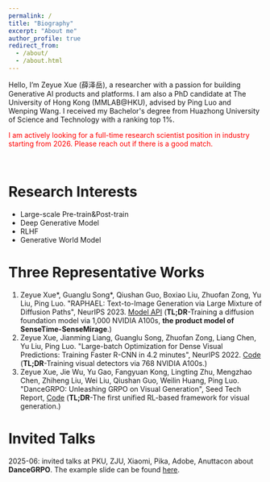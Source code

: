 ```yaml
---
permalink: /
title: "Biography"
excerpt: "About me"
author_profile: true
redirect_from: 
  - /about/
  - /about.html
---
```


Hello, I’m Zeyue Xue (薛泽岳), a researcher with a passion for building Generative AI products and platforms. I am also a PhD candidate at The University of Hong Kong (MMLAB@HKU), advised by Ping Luo and Wenping Wang. I received my Bachelor's degree from Huazhong University of Science and Technology with a ranking top 1%. 

<font color="red">I am actively looking for a full-time research scientist position in industry starting from 2026. Please reach out if there is a good match.</font>

<br/>

Research Interests
======
  * Large-scale Pre-train&Post-train
  * Deep Generative Model
  * RLHF
  * Generative World Model

**Three Representative Works**
======
  1. Zeyue Xue\*, Guanglu Song\*, Qiushan Guo, Boxiao Liu, Zhuofan Zong, Yu Liu, Ping Luo. "RAPHAEL: Text-to-Image Generation via Large Mixture of Diffusion Paths", NeurIPS 2023. [Model API](https://miaohua.sensetime.com/) (**TL;DR**-Training a diffusion foundation model via 1,000 NVIDIA A100s, **the product model of SenseTime-SenseMirage**.) 
  2. Zeyue Xue, Jianming Liang, Guanglu Song, Zhuofan Zong, Liang Chen, Yu Liu, Ping Luo. "Large-batch Optimization for Dense Visual Predictions: Training Faster R-CNN in 4.2 minutes", NeurIPS 2022. [Code](https://github.com/Sense-X/AGVM) (**TL;DR**-Training visual detectors via 768 NVIDIA A100s.)
  3. Zeyue Xue, Jie Wu, Yu Gao, Fangyuan Kong, Lingting Zhu, Mengzhao Chen, Zhiheng Liu, Wei Liu, Qiushan Guo, Weilin Huang, Ping Luo. "DanceGRPO: Unleashing GRPO on Visual Generation", Seed Tech Report, [Code](https://github.com/XueZeyue/DanceGRPO/) (**TL;DR**-The first unified RL-based framework for visual generation.)

**Invited Talks**
======
2025-06: invited talks at PKU, ZJU, Xiaomi, Pika, Adobe, Anuttacon about **DanceGRPO**. The example slide can be found [here](https://github.com/XueZeyue/xuezeyue.github.io/blob/main/_talks/dancegrpo.pdf).

<br/>
<br/>
<br/>

